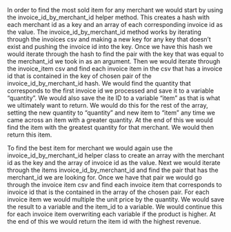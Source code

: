 In order to find the most sold item for any merchant we would start by using the invoice_id_by_merchant_id helper method. This creates a hash with each merchant id as a key and an array of each corresponding invoice id as the value. The invoice_id_by_merchant_id method works by iterating through the invoices csv and making a new key for any key that doesn’t exist and pushing the invoice id into the key. Once we have this hash we would iterate through the hash to find the pair with the key that was equal to the merchant_id we took in as an argument. Then we would iterate through the invoice_item csv and find each invoice item in the csv that has a invoice id that is contained in the key of chosen pair of  the invoice_id_by_merchant_id hash. We would find the quantity that corresponds to the first invoice id we processed and save it to a variable “quantity”. We would also save the ite ID to a variable “item” as that is what we ultimately want to return. We would do this for the rest of the array, setting the new quantity to “quantity” and new item to “item” any time we came across an item with a greater quantity. At the end of this we would find the item with the greatest quantity for that merchant. We would then return this item.

 To find the best item for merchant we would again use the invoice_id_by_merchant_id helper class to create an array with the merchant id as  the key and the array of invoice id as the value. Next we would iterate through the items invoice_id_by_merchant_id and find the pair that has the merchant_id we are looking for. Once we have that pair we would go through the invoice item csv and find each invoice item that corresponds to invoice id that is the contained in the array of the chosen pair. For each invoice item we would multiple the unit price by the quantity. We would save the result to a variable and the item_id to a variable. We would continue this for each invoice item overwriting each variable if the product is higher. At the end of this we would return the item id with the highest revenue.
